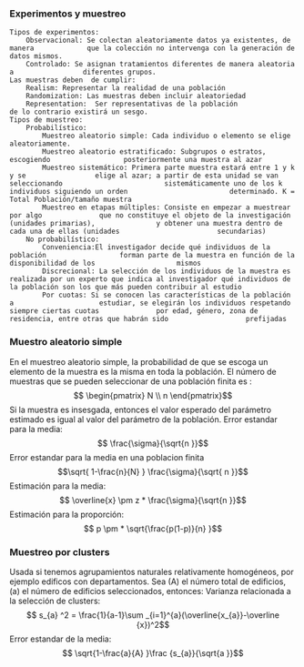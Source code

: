 ### Experimentos y muestreo
	Tipos de experimentos:
		Observacional: Se colectan aleatoriamente datos ya existentes, de manera             que la colección no intervenga con la generación de datos mismos.
		Controlado: Se asignan tratamientos diferentes de manera aleatoria a                 diferentes grupos.
	Las muestras deben  de cumplir:
		Realism: Representar la realidad de una población 
		Randomization: Las muestras deben incluir aleatoriedad
		Representation:  Ser representativas de la población
	de lo contrario existirá un sesgo.
	Tipos de muestreo:
		Probabilístico:
			Muestreo aleatorio simple: Cada individuo o elemento se elige                       aleatoriamente.
			Muestreo aleatorio estratificado: Subgrupos o estratos, escogiendo                  posteriormente una muestra al azar
			Muestreo sistemático: Primera parte muestra estará entre 1 y k y se                 elige al azar; a partir de esta unidad se van seleccionando                         sistemáticamente uno de los k individuos siguiendo un orden                         determinado. K = Total Población/tamaño muestra
			Muestreo en etapas múltiples: Consiste en empezar a muestrear por algo              que no constituye el objeto de la investigación (unidades primarias),               y obtener una muestra dentro de cada una de ellas (unidades                        secundarias)
		No probabilístico:
			Conveniencia:El investigador decide qué individuos de la población                  forman parte de la muestra en función de la disponibilidad de los                    mismos
			Discrecional: La selección de los individuos de la muestra es                       realizada por un experto que indica al investigador qué individuos de               la población son los que más pueden contribuir al estudio
			Por cuotas: Si se conocen las características de la población a                     estudiar, se elegirán los individuos respetando siempre ciertas cuotas              por edad, género, zona de residencia, entre otras que habrán sido                   prefijadas
### Muestro aleatorio simple
En el muestreo aleatorio simple, la probabilidad de que se escoga un elemento de la muestra es la misma en toda la población. El número de muestras que se pueden seleccionar de una población finita es :
$$ \begin{pmatrix}   N \\ n \end{pmatrix}$$
Si la muestra es insesgada, entonces el valor esperado del parámetro estimado es igual al valor del parámetro de la población.
	Error estandar para la media:$$ \frac{\sigma}{\sqrt{n  }}$$Error estandar para la media en una poblacion finita
$$\sqrt{ 1-\frac{n}{N} } \frac{\sigma}{\sqrt{ n }}$$
	Estimación para la media: $$ \overline{x} \pm z * \frac{\sigma}{\sqrt{n  }}$$
	Estimación para la proporción: $$ p \pm * \sqrt{\frac{p(1-p)}{n}  }$$
### Muestreo por clusters
Usada si tenemos agrupamientos  naturales relativamente homogéneos, por ejemplo edificos con departamentos.
Sea (A) el número total de edificios, (a) el número de edificios seleccionados, entonces:
	Varianza relacionada a la selección de clusters:
	$$ s_{a} ^2 = \frac{1}{a-1}\sum _{i=1}^{a}(\overline{x_{a}}-\overline {x})^2$$
	Error estandar de la media:
	$$ \sqrt{1-\frac{a}{A}  }\frac {s_{a}}{\sqrt{a  }}$$



